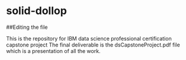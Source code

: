 # solid-dollop

##Editing the file

This is the repository for IBM data science professional certification capstone project 
The final deliverable is the dsCapstoneProject.pdf file which is a presentation of all the work.   
